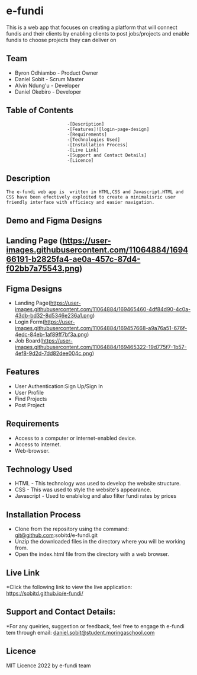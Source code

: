 # e-fundi
This is a web app that focuses on creating a platform that will connect fundis and their clients by enabling clients to post jobs/projects and enable fundis to choose projects they can deliver on

## Team
* Byron Odhiambo - Product Owner
* Daniel Sobit - Scrum Master
* Alvin Ndung'u - Developer
* Daniel Okebiro - Developer

##                      Table of Contents
                           -[Description]
                           -[Features]![login-page-design]
                           -[Requirements]
                           -[Technologies Used]
                           -[Installation Process]
                           -[Live Link]
                           -[Support and Contact Details]
                           -[Licence]
##  Description
    The e-fundi web app is  written in HTML,CSS and Javascript.HTML and CSS have been efectively exploited to create a minimalisric user friendly interface with efficiecy and easier navigation.
    
## Demo and Figma Designs
  ## Landing Page (https://user-images.githubusercontent.com/11064884/169466191-b2825fa4-ae0a-457c-87d4-f02bb7a75543.png)

  

  ## Figma Designs 
* Landing Page(https://user-images.githubusercontent.com/11064884/169465460-4df84d90-4c0a-43db-bd32-8d5346e236a1.png)
* Login Form(https://user-images.githubusercontent.com/11064884/169457668-a9a76a51-676f-4edc-84eb-1af89ff7bf3a.png)
* Job Board(https://user-images.githubusercontent.com/11064884/169465322-19d775f7-1b57-4ef8-9d2d-7dd82dee004c.png)




## Features

* User Authentication:Sign Up/Sign In
* User Profile
* Find Projects
* Post Project

## Requirements
* Access to a computer or internet-enabled device.
* Access to internet.
* Web-browser.

## Technology Used
* HTML - This technology was used to develop the website structure.
* CSS  - This was used to style the website's appearance.
* Javascript - Used to enablelog  and also filter fundi rates by prices


## Installation Process
* Clone from the repository using the command: git@github.com:sobitd/e-fundi.git
* Unzip the downloaded files in the directory where you will be working from. 
* Open the index.html file from the directory with a web browser.

##  Live Link
*Click the following link to view the live application: https://sobitd.github.io/e-fundi/


## Support and Contact Details:
*For any queiries, suggestion or feedback, feel free to engage th e-fundi tem through email: daniel.sobit@student.moringaschool.com

## Licence 
MIT Licence 2022 by e-fundi team


